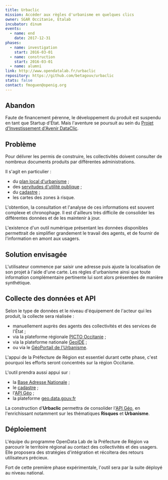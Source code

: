 ```yaml
---
title: Urbaclic
mission: Accéder aux règles d'urbanisme en quelques clics
owner: SGAR Occitanie, Etalab
incubator: dinum
events:
  - name: end
    date: 2017-12-31
phases:
  - name: investigation
    start: 2016-03-01
  - name: construction
    start: 2016-03-01
  - name: alumni
link: http://www.opendatalab.fr/urbaclic
repository: https://github.com/betagouv/urbaclic
stats: false
contact: fmoguen@openig.org
---
```


## Abandon

Faute de financement pérenne, le développement du produit est suspendu en tant que Startup d'État.
Mais l'aventure se poursuit au sein du [Projet d'Investissement d'Avenir DataClic](https://www.etalab.gouv.fr/un-second-appel-a-projets-pour-le-developpement-de-lopen-data-au-sein-des-territoires).

## Problème

Pour délivrer les permis de construire, les collectivités doivent consulter de nombreux documents produits par différentes administrations.

Il s'agit en particulier :

- du [plan local d'urbanisme](https://fr.wikipedia.org/wiki/Plan_local_d%27urbanisme) ;
- des [servitudes d'utilité publique](https://fr.wikipedia.org/wiki/Servitude_d%27utilit%C3%A9_publique) ;
- du [cadastre](https://fr.wikipedia.org/wiki/Cadastre) ;
- les cartes des zones à risque.

L'obtention, la consultation et l'analyse de ces informations est souvent complexe et chronophage. Il est d'ailleurs très difficile de consolider les différentes données et de les maintenir à jour.

L'existence d'un outil numérique présentant les données disponibles permettrait de simplifier grandement le travail des agents, et de fournir de l'information en amont aux usagers.

## Solution envisagée

L'utilisateur commence par saisir une adresse puis ajuste la localisation de son projet à l'aide d'une carte.
Les règles d'urbanisme ainsi que toute information complémentaire pertinente lui sont alors présentées de manière synthétique.

## Collecte des données et API

Selon le type de données et le niveau d'équipement de l'acteur qui les produit, la collecte sera réalisée :

- manuellement auprès des agents des collectivités et des services de l'État ;
- via la plateforme régionale [PICTO Occitanie](http://www.picto-occitanie.fr/) ;
- via la plateforme nationale [GeoIDE](http://catalogue.geo-ide.developpement-durable.gouv.fr/) ;
- ou via le [GéoPortail de l'Urbanisme](https://www.geoportail-urbanisme.gouv.fr/).

L'appui de la Préfecture de Région est essentiel durant cette phase, c'est pourquoi les efforts seront concentrés sur la région Occitanie.

L'outil prendra aussi appui sur :

- la [Base Adresse Nationale](https://beta.gouv.fr/startups/ban.html) ;
- le [cadastre](https://cadastre.data.gouv.fr) ;
- l'[API Géo](https://beta.gouv.fr/startups/api-geo.html) ;
- la plateforme [geo.data.gouv.fr](https://beta.gouv.fr/startups/geo.data.gouv.fr.html)

La construction d'__Urbaclic__ permettra de consolider l'[API Géo](https://beta.gouv.fr/startups/api-geo.html), en l'enrichissant notamment sur les thématiques __Risques__ et __Urbanisme__.

## Déploiement

L'équipe du programme OpenData Lab de la Préfecture de Région va parcourir le territoire régional au contact des collectivités et des usagers. Elle proposera des stratégies d'intégration et récoltera des retours utilisateurs précieux.

Fort de cette première phase expérimentale, l'outil sera par la suite déployé au niveau national.
